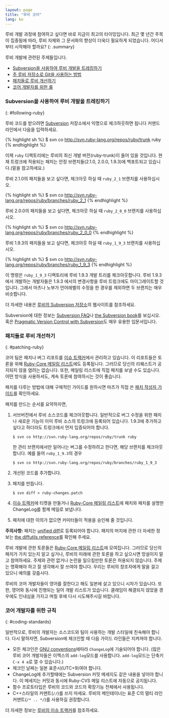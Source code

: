 ```yaml
---
layout: page
title: "루비 코어"
lang: ko
---
```


루비 개발 과정에 참여하고 싶다면 바로 지금이 최고의 타이밍입니다. 최근 몇 년간
주목이 집중됨에 따라, 루비 자체와 그 문서화의 향상이 더욱더 필요하게 되었습니다.
어디서부터 시작해야 할까요?
{: .summary}

루비 개발에 관련된 주제들입니다.

* [Subversion을 사용하여 루비 개발을 트레킹하기](#following-ruby)
* [주 루비 저장소로 Git을 사용하는 방법](#git-ruby)
* [패치들로 루비 개선하기](#patching-ruby)
* [코어 개발자를 위한 룰](#coding-standards)

### Subversion을 사용하여 루비 개발을 트레킹하기
{: #following-ruby}

루비 코드를 받으려면 [Subversion][1] 저장소에서 익명으로 체크하웃하면 됩니다
커맨드라인에서 다음을 입력하세요.

{% highlight sh %}
$ svn co http://svn.ruby-lang.org/repos/ruby/trunk ruby
{% endhighlight %}

이제 `ruby` 디렉토리에는 루비의 최신 개발 버전(ruby-trunk)이 들어 있을 것입니다.
현재 트렁크에 적용되는 패치는 안정 브랜치들(2.1.0, 2.0.0, 1.9.3)에 백포트되고
있습니다.(밑을 참고하세요.)

루비 2.1.0의 패치들을 보고 싶다면, 체크아웃 하실 때 `ruby_2_1` 브랜치를
사용하십시오.

{% highlight sh %}
$ svn co http://svn.ruby-lang.org/repos/ruby/branches/ruby_2_1
{% endhighlight %}

루비 2.0.0의 패치들을 보고 싶다면, 체크아웃 하실 때 `ruby_2_0_0` 브랜치를
사용하십시오.

{% highlight sh %}
$ svn co http://svn.ruby-lang.org/repos/ruby/branches/ruby_2_0_0
{% endhighlight %}

루비 1.9.3의 패치들을 보고 싶다면, 체크아웃 하실 때 `ruby_1_9_3` 브랜치를
사용하십시오.

{% highlight sh %}
$ svn co http://svn.ruby-lang.org/repos/ruby/branches/ruby_1_9_3
{% endhighlight %}

이 명령은 `ruby_1_9_3` 디랙토리에 루비 1.9.3 개발 트리를 체크아웃합니다. 루비
1.9.3에서 개발하는 개발자들은 1.9.3 에서의 변경사항을 루비 트렁크에도
마이그레이트할 것입니다. 그래서 마츠나 노부가 언어레벨의 수정을 한 경우를
제외하면 두 브랜치는 매우 비슷합니다.

더 자세한 내용은 [루비의 Subversion 저장소][2]의 웹사이트를 참조하세요.

Subversion에 대한 정보는 [Subversion FAQ][3]나 [the Subversion book][4]를
보십시오. 혹은 [Pragmatic Version Control with Subversion][5]도 매우 유용한
입문서입니다.

### 패치들로 루비 개선하기
{: #patching-ruby}

코어 팀은 패치나 버그 리포트를 [이슈 트랙커][10]에서
관리하고 있습니다. 이 리포트들은 토론을 위해
[Ruby-Core 메일링 리스트][mailing-lists]에도 등록됩니다. 그러므로 당신의 리퀘스트가
공지되지 않을 염려는 없습니다. 또한, 메일링 리스트에 직접 패치를 보낼 수도
있습니다. 어떤 방식을 사용하셔도, 계속 토론에 참여하시는 것이 좋습니다.

패치를 다루는 방법에 대해 구체적인 가이드를 원하시면 마츠가 직접 쓴
[패치 작성자 가이드][11]를 확인하세요.

패치를 만드는 순서를 요약하자면,

1.  서브버전에서 루비 소스코드를 체크아웃합니다.
    일반적으로 버그 수정을 위한 패치나 새로운 기능이 이미 루비 소스의 트렁크에
    등록되어 있습니다. 1.9.3에 추가하고 싶다고 하더라도 트렁크에서 먼저
    입증되어야 합니다.

        $ svn co http://svn.ruby-lang.org/repos/ruby/trunk ruby

    한 관리 브랜치에서만 일어나는 버그를 수정하려고 한다면, 해당 브랜치를
    체크아웃합니다. 예를 들어 `ruby_1_9.3`의 경우

        $ svn co http://svn.ruby-lang.org/repos/ruby/branches/ruby_1_9_3

2.  개선된 코드를 추가합니다.

3.  패치를 만듭니다.

        $ svn diff > ruby-changes.patch

4.  [이슈 트랙커][10]에 티켓을 만들거나
    [Ruby-Core 메일링 리스트][mailing-lists]에 패치와 패치를 설명한
    ChangeLog를 함께 메일로 보냅니다.

5.  패치에 대한 이의가 없으면 커미터들이 적용을 승인해 줄 것입니다.

**주의사항:** 패치는 [unified diff][12]로 등록되어야 합니다. 패치의 머지에 관한
더 자세한 정보는 [the diffutils reference][13]를 확인해 주세요.

루비 개발에 관한 토론들은 [Ruby-Core 메일링 리스트][mailing-lists]에
모여집니다. 그러므로 당신의 패치가 가치
있는지 알고 싶거나, 루비의 미래에 관한 토론을 하고 싶으시면 망설이지 말고
참여하세요. 주제와 관련 없거나 논란을 일으킬만한 토론은 허용되지 않습니다.
주제는 명확해야 하고 잘 생각해서 잘 쓰여야 합니다. 우리는 루비의 창조자에게 말을
걸고 있으니 예의를 갖춥시다.

루비의 코어 개발자들이 영어를 잘한다고 해도 일본에 살고 있으니 시차가 있습니다.
또한, 영어와 동시에 진행되는 일어 개발 리스트가 있습니다. 클래임이 해결되지
않았을 경우에도 인내심을 가지고 며칠 후에 다시 시도해주시길 바랍니다.

### 코어 개발자를 위한 규칙
{: #coding-standards}

일반적으로, 루비의 개발자는 소스코드와 팀이 사용하는 개발 스타일에
친숙해야 합니다. 다시 말하자면, Subversion에 체크인할 때 다음 가이드
라인들은 지켜져야 합니다.

* 모든 체크인은 [GNU conventions][14]에따라 `ChangeLog`에 기술되어야
  합니다. (많은 루비 코어 개발자들은 이멕스의 `add-log`모드를 사용합니다.
  `add-log`모드는 단축키 `C-x 4 a`로 열 수 있습니다.)
* 체크인 날짜는 일본 표준시(UTC+9)여야 합니다.
* ChangeLog에 추가할때에는 Subversion 커밋 메세지도 같은 내용을 넣어야
  합니다. 이 메세지는 커밋과 동시에 Ruby-CVS 메일 리스트에 자동으로
  공지됩니다.
* 함수 프로토타입은 루비의 코드와 코드의 확장기능 전체에서 사용됩니다.
* C++스타일의 커맨트(`//`)를 쓰지 마세요.  루비의 메인테이너는 표준 C의
  멀티 라인 커맨트(`/* .. */`)를 사용하길 권장합니다.

더 자세한 정보는 [루비의 이슈 트랙커][10]를 참조하세요.



[mailing-lists]: /ko/community/mailing-lists/
[1]: http://subversion.apache.org/
[2]: http://svn.ruby-lang.org/cgi-bin/viewvc.cgi/
[3]: http://subversion.apache.org/faq.html
[4]: http://svnbook.org
[5]: http://www.pragmaticprogrammer.com/titles/svn/
[6]: http://git-scm.com/
[7]: http://github.com/ruby/ruby
[8]: http://wiki.github.com/shyouhei/ruby/committerhowto
[9]: http://wiki.github.com/shyouhei/ruby/noncommitterhowto
[10]: https://bugs.ruby-lang.org/
[11]: http://blade.nagaokaut.ac.jp/cgi-bin/scat.rb/ruby/ruby-core/25139
[12]: http://www.gnu.org/software/diffutils/manual/html_node/Unified-Format.html
[13]: http://www.gnu.org/software/diffutils/manual/html_node/Merging-with-patch.html#Merging%20with%20patch
[14]: http://www.gnu.org/prep/standards/standards.html#Change-Logs
